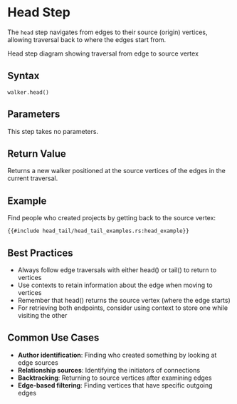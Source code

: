 # Head Step

The `head` step navigates from edges to their source (origin) vertices, allowing traversal back to where the edges start
from.

<object type="image/svg+xml" data="head_tail/image_head.svg">
Head step diagram showing traversal from edge to source vertex
</object>

## Syntax

```rust,noplayground
walker.head()
```

## Parameters

This step takes no parameters.

## Return Value

Returns a new walker positioned at the source vertices of the edges in the current traversal.

## Example

Find people who created projects by getting back to the source vertex:

```rust,noplayground
{{#include head_tail/head_tail_examples.rs:head_example}}
```

## Best Practices

- Always follow edge traversals with either head() or tail() to return to vertices
- Use contexts to retain information about the edge when moving to vertices
- Remember that head() returns the source vertex (where the edge starts)
- For retrieving both endpoints, consider using context to store one while visiting the other

## Common Use Cases

- **Author identification**: Finding who created something by looking at edge sources
- **Relationship sources**: Identifying the initiators of connections
- **Backtracking**: Returning to source vertices after examining edges
- **Edge-based filtering**: Finding vertices that have specific outgoing edges
